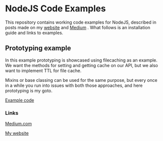 # NodeJS Code Examples

This repository contains working code examples for NodeJS, described in posts made on my [website](https://www.lorique.net) and [Medium](https://medium.com/@lorique) . What follows is an installation guide and links to examples.

## Prototyping example
In this example prototyping is showcased using filecaching as an example. We want the methods for setting and getting cache on our API, but we also want to implement TTL for file cache.

Mixins or base classing can be used for the same purpose, but every once in a while you run into issues with both those approaches, and here prototyping is my goto.

[Example code](examples/prototyping)

### Links

[Medium.com](https://medium.com/@lorique/how-to-use-prototyping-to-make-smarter-code-with-nodejs-604afa2c0cfb)

[My website](#)

